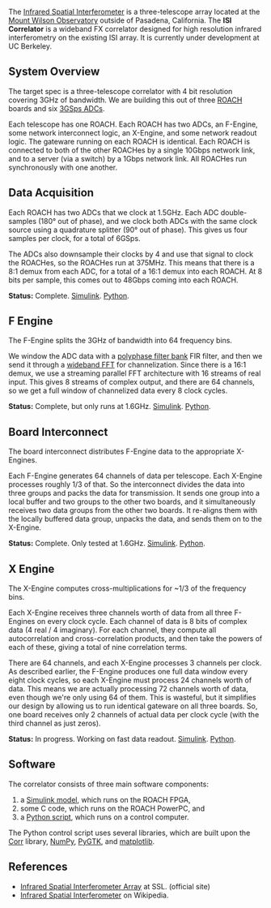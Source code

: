 The [Infrared Spatial
Interferometer](http://en.wikipedia.org/wiki/Infrared_Spatial_Interferometer)
is a three-telescope array located at the [Mount Wilson
Observatory](http://www.mtwilson.edu) outside of Pasadena, California.
The **ISI Correlator** is a wideband FX correlator designed for high
resolution infrared interferometry on the existing ISI array. It is
currently under development at UC Berkeley.

## System Overview

The target spec is a three-telescope correlator with 4 bit resolution
covering 3GHz of bandwidth. We are building this out of three
[ROACH](ROACH "wikilink") boards and six [ 3GSps
ADCs](ADC1x3000-8 "wikilink").

Each telescope has one ROACH. Each ROACH has two ADCs, an F-Engine, some
network interconnect logic, an X-Engine, and some network readout logic.
The gateware running on each ROACH is identical. Each ROACH is connected
to both of the other ROACHes by a single 10Gbps network link, and to a
server (via a switch) by a 1Gbps network link. All ROACHes run
synchronously with one another.

## Data Acquisition

Each ROACH has two ADCs that we clock at 1.5GHz. Each ADC double-samples
(180° out of phase), and we clock both ADCs with the same clock source
using a quadrature splitter (90° out of phase). This gives us four
samples per clock, for a total of 6GSps.

The ADCs also downsample their clocks by 4 and use that signal to clock
the ROACHes, so the ROACHes run at 375MHz. This means that there is a
8:1 demux from each ADC, for a total of a 16:1 demux into each ROACH. At
8 bits per sample, this comes out to 48Gbps coming into each ROACH.

**Status:** Complete.
[Simulink](http://casper.berkeley.edu/svn/trunk/projects/isi_correlator/tests/test_adc083000x2.mdl).
[Python](http://casper.berkeley.edu/svn/trunk/projects/isi_correlator/isipy/test_adc083000x2.py).

## F Engine

The F-Engine splits the 3GHz of bandwidth into 64 frequency bins.

We window the ADC data with a [ polyphase filter
bank](pfb_fir_real "wikilink") FIR filter, and then we send it through a
[ wideband FFT](fft_wideband_real "wikilink") for channelization. Since
there is a 16:1 demux, we use a streaming parallel FFT architecture with
16 streams of real input. This gives 8 streams of complex output, and
there are 64 channels, so we get a full window of channelized data every
8 clock cycles.

**Status:** Complete, but only runs at 1.6GHz.
[Simulink](http://casper.berkeley.edu/svn/trunk/projects/isi_correlator/tests/demo_fengine.mdl).
[Python](http://casper.berkeley.edu/svn/trunk/projects/isi_correlator/isipy/demo_fengine.py).

## Board Interconnect

The board interconnect distributes F-Engine data to the appropriate
X-Engines.

Each F-Engine generates 64 channels of data per telescope. Each X-Engine
processes roughly 1/3 of that. So the interconnect divides the data into
three groups and packs the data for transmission. It sends one group
into a local buffer and two groups to the other two boards, and it
simultaneously receives two data groups from the other two boards. It
re-aligns them with the locally buffered data group, unpacks the data,
and sends them on to the X-Engine.

**Status:** Complete. Only tested at 1.6GHz.
[Simulink](http://casper.berkeley.edu/svn/trunk/projects/isi_correlator/tests/demo_interconnect.mdl).
[Python](http://casper.berkeley.edu/svn/trunk/projects/isi_correlator/isipy/demo_interconnect.py).

## X Engine

The X-Engine computes cross-multiplications for \~1/3 of the frequency
bins.

Each X-Engine receives three channels worth of data from all three
F-Engines on every clock cycle. Each channel of data is 8 bits of
complex data (4 real / 4 imaginary). For each channel, they compute all
autocorrelation and cross-correlation products, and then take the powers
of each of these, giving a total of nine correlation terms.

There are 64 channels, and each X-Engine processes 3 channels per clock.
As described earlier, the F-Engine produces one full data window every
eight clock cycles, so each X-Engine must process 24 channels worth of
data. This means we are actually processing 72 channels worth of data,
even though we're only using 64 of them. This is wasteful, but it
simplifies our design by allowing us to run identical gateware on all
three boards. So, one board receives only 2 channels of actual data per
clock cycle (with the third channel as just zeros).

**Status:** In progress. Working on fast data readout.
[Simulink](http://casper.berkeley.edu/svn/trunk/projects/isi_correlator/tests/demo_xengine.mdl).
[Python](http://casper.berkeley.edu/svn/trunk/projects/isi_correlator/isipy/demo_xengine.py).

## Software

The correlator consists of three main software components:

1.  a [Simulink
    model](http://casper.berkeley.edu/svn/trunk/projects/isi_correlator/models/isi_correlator.mdl),
    which runs on the ROACH FPGA,
2.  some C code, which runs on the ROACH PowerPC, and
3.  a [Python
    script](http://casper.berkeley.edu/svn/trunk/projects/isi_correlator/isipy/isi_correlator.py),
    which runs on a control computer.

The Python control script uses several libraries, which are built upon
the [Corr](Corr "wikilink") library, [NumPy](http://www.numpy.org),
[PyGTK](http://www.pygtk.org), and
[matplotlib](http://matplotlib.sourceforge.net).

## References

  - [Infrared Spatial Interferometer Array](http://isi.ssl.berkeley.edu)
    at SSL. (official site)
  - [Infrared Spatial
    Interferometer](http://en.wikipedia.org/wiki/Infrared_Spatial_Interferometer)
    on Wikipedia.
